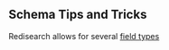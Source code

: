 ## Schema Tips and Tricks

Redisearch allows for several [field types](https://redis.io/commands/ft.create/#field-types)

